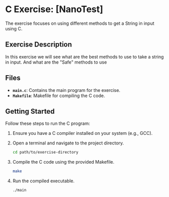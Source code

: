 # C Exercise: [NanoTest]

The exercise focuses on using different methods to get a String in input using C.

## Exercise Description

In this exercise we will see what are the best methods to use to take a string in input. And what are the "Safe" methods to use 

## Files

- **`main.c`**: Contains the main program for the exercise.
- **`Makefile`**: Makefile for compiling the C code.

## Getting Started

Follow these steps to run the C program:

1. Ensure you have a C compiler installed on your system (e.g., GCC).
2. Open a terminal and navigate to the project directory.

   ```bash
   cd path/to/exercise-directory
   ```
3. Compile the C code using the provided Makefile.

   ```bash
   make
   ```
4. Run the compiled executable.
   ```bash
   ./main
   ```